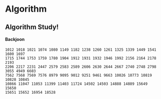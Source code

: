 # Algorithm
## Algorithm Study!
#### Backjoon
    1012 1018 1021 1074 1080 1149 1182 1238 1260 1261 1325 1339 1449 1541 1600 1697 
    1715 1744 1753 1759 1780 1904 1912 1931 1932 1946 1992 2156 2164 2178 2193 
    2206 2217 2231 2447 2579 2583 2589 2606 2630 2644 2667 2740 2748 2798 3055 4949 6603
    7562 7568 7569 7576 8979 9095 9012 9251 9461 9663 10026 10773 10819 10828 10845
    10866 11047 11053 11399 11403 11724 14502 14503 14888 14889 15649 15650 
    15651 15652 16954 18528
    
